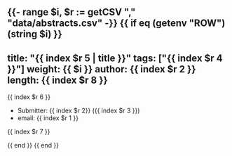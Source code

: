 {{- range $i, $r := getCSV "," "data/abstracts.csv" -}}
{{ if eq (getenv "ROW") (string $i) }}
---
title: "{{ index $r 5 | title }}"
tags: ["{{ index $r 4 }}"]
weight: {{ $i }}
author: {{ index $r 2 }}
length: {{ index $r 8 }}           
---

{{ index $r 6 }}

- Submitter: {{ index $r 2}} ({{ index $r 3 }})
- email: {{ index $r 1 }}
                  
{{ index $r 7 }}


{{ end }}
{{ end }}

